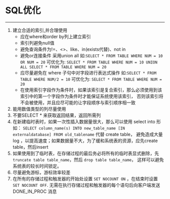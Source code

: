 # SQL优化
----
1. 建立合适的索引,并合理使用
   * 应在where和order by列上建立索引
   * 索引列避免null值
   * 避免查询条件为!=、<>、like、in(exists代替)、not in
   * 避免or连接条件 采用union all  如:`SELECT * FROM TABLE WHERE NUM = 10 OR NUM = 20` 可优化为:
     `SELECT * FROM TABLE WHERE NUM = 10 UNION ALL SELECT * FROM TABLE WHERE NUM = 20`
   * 应尽量避免在 where 子句中对字段进行表达式操作  如:`SELECT * FROM TABLE WHERE NUM/2 = 10` 可优化为:
     `SELECT * FROM TABLE WHERE NUM = 20`
   * 在使用索引字段作为条件时，如果该索引是复合索引，那么必须使用到该索引中的第一个字段作为条件时才能保证系统使用该索引，
     否则该索引将不会被使用，并且应尽可能的让字段顺序与索引顺序相一致
2. 能用数值类型的列尽量使用
3. 不要SELECT * 来获取返回结果，返回所需列
4. 在新建临时表时，如果一次性插入数据量很大，那么可以使用 select into 形如：
   `SELECT column_name(s) INTO new_table_name [IN externaldatabase] FROM old_tablename` 代替 create table，
   避免造成大量 log ，以提高速度；如果数据量不大，为了缓和系统表的资源，应先create table，然后insert
5. 如果使用到了临时表，在存储过程的最后务必将所有的临时表显式删除，先 `truncate table table_name`，然后 `drop table table_name`，
   这样可以避免系统表的较长时间锁定。
6. 尽量避免游标，游标效率较差
7. 在所有的存储过程和触发器的开始处设置 `SET NOCOUNT ON` ，在结束时设置 `SET NOCOUNT OFF`.
   无需在执行存储过程和触发器的每个语句后向客户端发送 DONE_IN_PROC 消息
